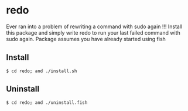# redo
Ever ran into a problem of rewriting a command with sudo again !!!
Install this package and simply write redo to run your last failed command
with sudo again. Package assumes you have already started using fish

## Install

```fish
$ cd redo; and ./install.sh
```

## Uninstall

```fish
$ cd redo; and ./uninstall.fish
```
